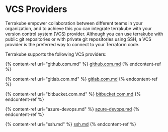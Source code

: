 # VCS Providers

Terrakube empower collaboration between different teams in your organization, and to achieve this you can integrate terrakube with your version control system (VCS) provider. Although you can use terrakube with public git repositories or with private git repositories using SSH, a VCS provider is the preferred way to connect to your Terraform code.

Terrakube supports the following VCS providers:

{% content-ref url="github.com.md" %}
[github.com.md](github.com.md)
{% endcontent-ref %}

{% content-ref url="gitlab.com.md" %}
[gitlab.com.md](gitlab.com.md)
{% endcontent-ref %}

{% content-ref url="bitbucket.com.md" %}
[bitbucket.com.md](bitbucket.com.md)
{% endcontent-ref %}

{% content-ref url="azure-devops.md" %}
[azure-devops.md](azure-devops.md)
{% endcontent-ref %}

{% content-ref url="ssh.md" %}
[ssh.md](ssh.md)
{% endcontent-ref %}
